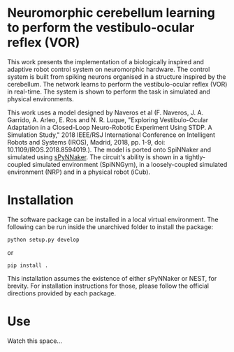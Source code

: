 # Neuromorphic cerebellum learning to perform the vestibulo-ocular reflex (VOR)


This work presents the implementation of a biologically inspired and adaptive robot control system on neuromorphic hardware. 
The control system is built from spiking neurons organised in a structure inspired by the cerebellum. 
The network learns to perform the vestibulo-ocular reflex (VOR) in real-time. 
The system is shown to perform the task in simulated and physical environments.

 This work uses a model designed by Naveros et al 
 (F. Naveros, J. A. Garrido, A. Arleo, E. Ros and N. R. Luque, 
 "Exploring Vestibulo-Ocular Adaptation in a Closed-Loop Neuro-Robotic Experiment Using STDP. A Simulation Study," 
 2018 IEEE/RSJ International Conference on Intelligent Robots and Systems (IROS), Madrid, 2018, pp. 1-9, 
 doi: 10.1109/IROS.2018.8594019.). 
 The model is ported onto SpiNNaker and simulated using [sPyNNaker](https://github.com/spinnakermanchester/spynnaker). 
 The circuit's ability is shown in a tightly-coupled simulated environment (SpiNNGym), 
 in a loosely-coupled simulated environment (NRP) and in a physical robot (iCub).
 
 # Installation
 
 The software package can be installed in a local virtual environment. 
The following can be run inside the unarchived folder to install the package:

```
python setup.py develop
```

or

```
pip install .
```

This installation assumes the existence of either sPyNNaker or NEST, for brevity. 
For installation instructions for those, please follow the official directions provided by each package.

# Use

Watch this space...